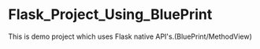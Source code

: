 # Flask_Project_Using_BluePrint
This is demo project which uses Flask native API's.(BluePrint/MethodView)
